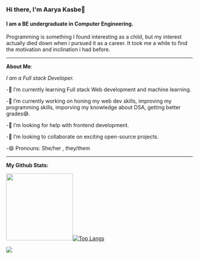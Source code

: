 ### Hi there, I'm Aarya Kasbe👋


#### I am a BE undergraduate in Computer Engineering.

Programming is something I found interesting as a child, but my interest actually died down when i pursued it as a career. It took me a while to find the motivation and inclination i had before.

---

**About Me**:

*I am a Full stack Developer.*

-🌱 I’m currently learning Full stack Web development and machine learning.

-🔭 I’m currently working on honing my web dev skills, improving my programming skills, imporving my knowledge about DSA, getting better grades😅.

-🤔 I’m looking for help with frontend development.

-👯 I’m looking to collaborate on exciting open-source projects.
 
-😄 Pronouns: She/her , they/them

 ---
 
 **My Github Stats:**
 
<img height="180em" src="https://github-readme-stats.vercel.app/api?username=SolarCat05&show_icons=true&hide_border=true&&count_private=true&include_all_commits=true" />[![Top Langs](https://github-readme-stats.vercel.app/api/top-langs/?username=SolarCat05&layout=compact)](https://github.com/SolarCat05/github-readme-stats)  
<!--
**SolarCat05/SolarCat05** is a ✨ _special_ ✨ repository because its `README.md` (this file) appears on your GitHub profile.

Here are some ideas to get you started:

- 🔭 I’m currently working on ...
- 🌱 I’m currently learning ...
- 👯 I’m looking to collaborate on ...
- 🤔 I’m looking for help with ...
- 💬 Ask me about ...
- 📫 How to reach me: ...
- 😄 Pronouns: ...
- ⚡ Fun fact: ...
-->

![](https://komarev.com/ghpvc/?username=SolarCat05&color=blueviolet&style=for-the-badge)

